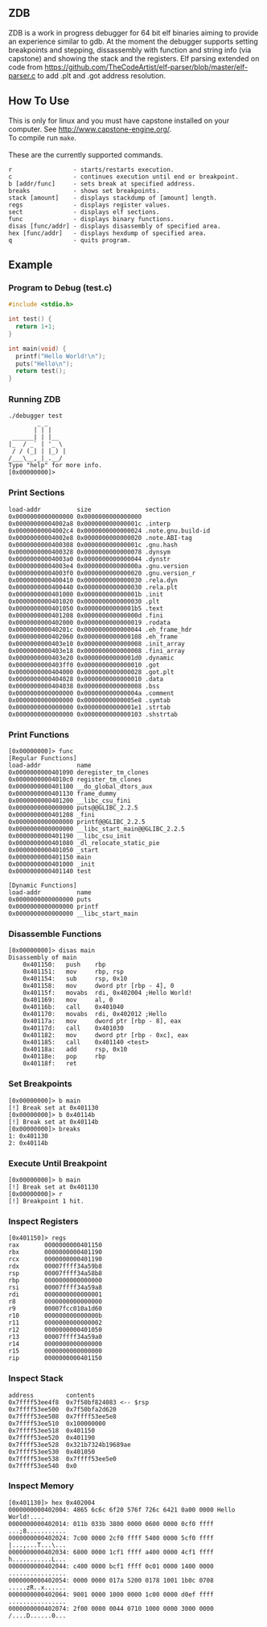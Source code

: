 ## ZDB
ZDB is a work in progress debugger for 64 bit elf binaries aiming to provide an experience similar to gdb. At the moment the debugger supports setting breakpoints and stepping, dissassembly with function and string info (via capstone) and showing the stack and the registers. Elf parsing extended on code from https://github.com/TheCodeArtist/elf-parser/blob/master/elf-parser.c to add .plt and .got address resolution.

## How To Use
This is only for linux and you must have capstone installed on your computer. See http://www.capstone-engine.org/. </br>
To compile run `make`. </br></br>
These are the currently supported commands.
```
r                 - starts/restarts execution.
c                 - continues execution until end or breakpoint.
b [addr/func]     - sets break at specified address.
breaks            - shows set breakpoints.
stack [amount]    - displays stackdump of [amount] length.
regs              - displays register values.
sect              - displays elf sections.
func              - displays binary functions.
disas [func/addr] - displays disassembly of specified area.
hex [func/addr]   - displays hexdump of specified area.
q                 - quits program.
```

## Example
### Program to Debug (test.c)
```C
#include <stdio.h>

int test() {
  return 1+1;
}

int main(void) {
  printf("Hello World!\n");
  puts("Hello\n");
  return test();
}
```
### Running ZDB
```
./debugger test
        _ _
       | | |
 ______| | |__
|_  / _` | '_ \
 / / (_| | |_) |
/___\__,_|_.__/
Type "help" for more info.
[0x00000000]>
```
### Print Sections
```
load-addr          size               section
0x0000000000000000 0x0000000000000000 
0x00000000004002a8 0x000000000000001c .interp
0x00000000004002c4 0x0000000000000024 .note.gnu.build-id
0x00000000004002e8 0x0000000000000020 .note.ABI-tag
0x0000000000400308 0x000000000000001c .gnu.hash
0x0000000000400328 0x0000000000000078 .dynsym
0x00000000004003a0 0x0000000000000044 .dynstr
0x00000000004003e4 0x000000000000000a .gnu.version
0x00000000004003f0 0x0000000000000020 .gnu.version_r
0x0000000000400410 0x0000000000000030 .rela.dyn
0x0000000000400440 0x0000000000000030 .rela.plt
0x0000000000401000 0x000000000000001b .init
0x0000000000401020 0x0000000000000030 .plt
0x0000000000401050 0x00000000000001b5 .text
0x0000000000401208 0x000000000000000d .fini
0x0000000000402000 0x0000000000000019 .rodata
0x000000000040201c 0x0000000000000044 .eh_frame_hdr
0x0000000000402060 0x0000000000000108 .eh_frame
0x0000000000403e10 0x0000000000000008 .init_array
0x0000000000403e18 0x0000000000000008 .fini_array
0x0000000000403e20 0x00000000000001d0 .dynamic
0x0000000000403ff0 0x0000000000000010 .got
0x0000000000404000 0x0000000000000028 .got.plt
0x0000000000404028 0x0000000000000010 .data
0x0000000000404038 0x0000000000000008 .bss
0x0000000000000000 0x000000000000004a .comment
0x0000000000000000 0x00000000000005e8 .symtab
0x0000000000000000 0x00000000000001e1 .strtab
0x0000000000000000 0x0000000000000103 .shstrtab
```

### Print Functions
```
[0x00000000]> func
[Regular Functions]
load-addr          name
0x0000000000401090 deregister_tm_clones
0x00000000004010c0 register_tm_clones
0x0000000000401100 __do_global_dtors_aux
0x0000000000401130 frame_dummy
0x0000000000401200 __libc_csu_fini
0x0000000000000000 puts@@GLIBC_2.2.5
0x0000000000401208 _fini
0x0000000000000000 printf@@GLIBC_2.2.5
0x0000000000000000 __libc_start_main@@GLIBC_2.2.5
0x0000000000401190 __libc_csu_init
0x0000000000401080 _dl_relocate_static_pie
0x0000000000401050 _start
0x0000000000401150 main
0x0000000000401000 _init
0x0000000000401140 test

[Dynamic Functions]
load-addr          name
0x0000000000000000 puts
0x0000000000000000 printf
0x0000000000000000 __libc_start_main
```

### Disassemble Functions
```
[0x00000000]> disas main
Disassembly of main
    0x401150:   push    rbp
    0x401151:   mov     rbp, rsp
    0x401154:   sub     rsp, 0x10
    0x401158:   mov     dword ptr [rbp - 4], 0
    0x40115f:   movabs  rdi, 0x402004 ;Hello World!
    0x401169:   mov     al, 0
    0x40116b:   call    0x401040
    0x401170:   movabs  rdi, 0x402012 ;Hello
    0x40117a:   mov     dword ptr [rbp - 8], eax
    0x40117d:   call    0x401030
    0x401182:   mov     dword ptr [rbp - 0xc], eax
    0x401185:   call    0x401140 <test>
    0x40118a:   add     rsp, 0x10
    0x40118e:   pop     rbp
    0x40118f:   ret
```

### Set Breakpoints
```
[0x00000000]> b main
[!] Break set at 0x401130
[0x00000000]> b 0x40114b
[!] Break set at 0x40114b
[0x00000000]> breaks
1: 0x401130
2: 0x40114b
```
### Execute Until Breakpoint
```
[0x00000000]> b main
[!] Break set at 0x401130
[0x00000000]> r
[!] Breakpoint 1 hit.
```
### Inspect Registers
```
[0x401150]> regs
rax       0000000000401150
rbx       0000000000401190
rcx       0000000000401190
rdx       00007ffff34a59b8
rsp       00007ffff34a58b8
rbp       0000000000000000
rsi       00007ffff34a59a8
rdi       0000000000000001
r8        0000000000000000
r9        00007fcc010a1d60
r10       000000000000000b
r11       0000000000000002
r12       0000000000401050
r13       00007ffff34a59a0
r14       0000000000000000
r15       0000000000000000
rip       0000000000401150
```
### Inspect Stack
```
address         contents
0x7ffff53ee4f8  0x7f50bf824083 <-- $rsp
0x7ffff53ee500  0x7f50bfa2d620
0x7ffff53ee508  0x7ffff53ee5e8
0x7ffff53ee510  0x100000000
0x7ffff53ee518  0x401150
0x7ffff53ee520  0x401190
0x7ffff53ee528  0x321b7324b19689ae
0x7ffff53ee530  0x401050
0x7ffff53ee538  0x7ffff53ee5e0
0x7ffff53ee540  0x0
```
### Inspect Memory
```
[0x401130]> hex 0x402004
0000000000402004: 4865 6c6c 6f20 576f 726c 6421 0a00 0000 Hello World!....
0000000000402014: 011b 033b 3800 0000 0600 0000 0cf0 ffff ...;8...........
0000000000402024: 7c00 0000 2cf0 ffff 5400 0000 5cf0 ffff |...,...T...\...
0000000000402034: 6800 0000 1cf1 ffff a400 0000 4cf1 ffff h...........L...
0000000000402044: c400 0000 bcf1 ffff 0c01 0000 1400 0000 ................
0000000000402054: 0000 0000 017a 5200 0178 1001 1b0c 0708 .....zR..x......
0000000000402064: 9001 0000 1000 0000 1c00 0000 d0ef ffff ................
0000000000402074: 2f00 0000 0044 0710 1000 0000 3000 0000 /....D......0...
```
